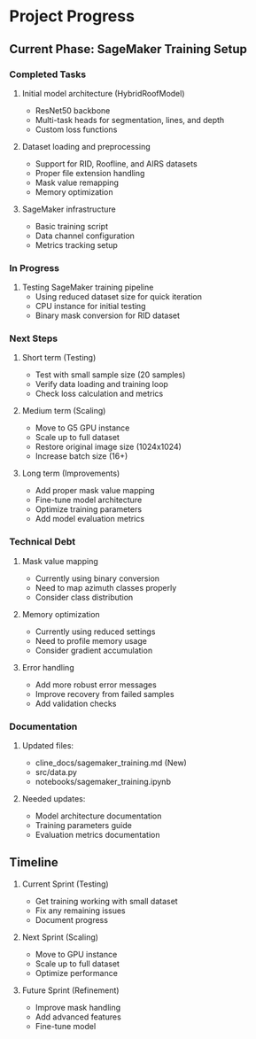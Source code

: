 # Project Progress

## Current Phase: SageMaker Training Setup

### Completed Tasks
1. Initial model architecture (HybridRoofModel)
   - ResNet50 backbone
   - Multi-task heads for segmentation, lines, and depth
   - Custom loss functions

2. Dataset loading and preprocessing
   - Support for RID, Roofline, and AIRS datasets
   - Proper file extension handling
   - Mask value remapping
   - Memory optimization

3. SageMaker infrastructure
   - Basic training script
   - Data channel configuration
   - Metrics tracking setup

### In Progress
1. Testing SageMaker training pipeline
   - Using reduced dataset size for quick iteration
   - CPU instance for initial testing
   - Binary mask conversion for RID dataset

### Next Steps
1. Short term (Testing)
   - Test with small sample size (20 samples)
   - Verify data loading and training loop
   - Check loss calculation and metrics

2. Medium term (Scaling)
   - Move to G5 GPU instance
   - Scale up to full dataset
   - Restore original image size (1024x1024)
   - Increase batch size (16+)

3. Long term (Improvements)
   - Add proper mask value mapping
   - Fine-tune model architecture
   - Optimize training parameters
   - Add model evaluation metrics

### Technical Debt
1. Mask value mapping
   - Currently using binary conversion
   - Need to map azimuth classes properly
   - Consider class distribution

2. Memory optimization
   - Currently using reduced settings
   - Need to profile memory usage
   - Consider gradient accumulation

3. Error handling
   - Add more robust error messages
   - Improve recovery from failed samples
   - Add validation checks

### Documentation
1. Updated files:
   - cline_docs/sagemaker_training.md (New)
   - src/data.py
   - notebooks/sagemaker_training.ipynb

2. Needed updates:
   - Model architecture documentation
   - Training parameters guide
   - Evaluation metrics documentation

## Timeline
1. Current Sprint (Testing)
   - Get training working with small dataset
   - Fix any remaining issues
   - Document progress

2. Next Sprint (Scaling)
   - Move to GPU instance
   - Scale up to full dataset
   - Optimize performance

3. Future Sprint (Refinement)
   - Improve mask handling
   - Add advanced features
   - Fine-tune model